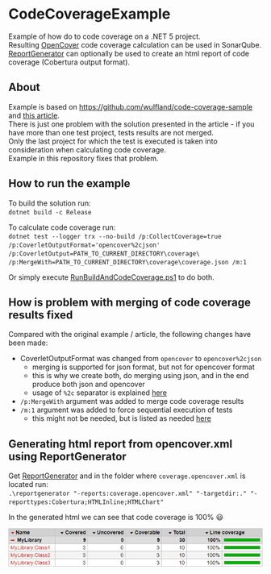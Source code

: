 # CodeCoverageExample

Example of how do to code coverage on a .NET 5 project.\
Resulting [OpenCover](https://github.com/OpenCover/opencover) code coverage calculation can be used in SonarQube.\
[ReportGenerator](https://github.com/danielpalme/ReportGenerator) can optionally be used to create an html report of code coverage (Cobertura output format).

## About

Example is based on https://github.com/wulfland/code-coverage-sample and [this article](https://writeabout.net/2019/04/27/net-core-code-coverage-done-right/).\
There is just one problem with the solution presented in the article - if you have more than one test project, tests results are not merged.\
Only the last project for which the test is executed is taken into consideration when calculating code coverage.\
Example in this repository fixes that problem.

## How to run the example

To build the solution run:\
`dotnet build -c Release`

To calculate code coverage run:\
`dotnet test --logger trx --no-build /p:CollectCoverage=true /p:CoverletOutputFormat='opencover%2cjson' /p:CoverletOutput=PATH_TO_CURRENT_DIRECTORY\coverage\ /p:MergeWith=PATH_TO_CURRENT_DIRECTORY\coverage\coverage.json /m:1`

Or simply execute [RunBuildAndCodeCoverage.ps1](./RunBuildAndCodeCoverage.ps1) to do both.

## How is problem with merging of code coverage results fixed

Compared with the original example / article, the following changes have been made:
- CoverletOutputFormat was changed from `opencover` to `opencover%2cjson`
  - merging is supported for json format, but not for opencover format
  - this is why we create both, do merging using json, and in the end produce both json and opencover
  - usage of `%2c` separator is explained [here](https://github.com/coverlet-coverage/coverlet/blob/master/Documentation/MSBuildIntegration.md#note-for-powershell--azure-devops-users)
- `/p:MergeWith` argument was added to merge code coverage results
- `/m:1` argument was added to force sequential execution of tests
  - this might not be needed, but is listed as needed [here](https://github.com/coverlet-coverage/coverlet/blob/master/Documentation/Examples/MSBuild/MergeWith/HowTo.md)

## Generating html report from opencover.xml using ReportGenerator

Get [ReportGenerator](https://github.com/danielpalme/ReportGenerator) and in the folder where `coverage.opencover.xml` is located run:\
`.\reportgenerator "-reports:coverage.opencover.xml" "-targetdir:." "-reporttypes:Cobertura;HTMLInline;HTMLChart"`

In the generated html we can see that code coverage is 100% :smiley:

<p align="left">
    <img src="./images/CodeCoverageReport.png" alt="Code Coverage Report" style="max-width:100%;">
</p>